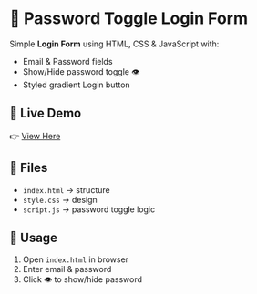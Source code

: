# 🔑 Password Toggle Login Form

Simple **Login Form** using HTML, CSS & JavaScript with:
- Email & Password fields
- Show/Hide password toggle 👁
- Styled gradient Login button

## 🚀 Live Demo
👉 [View Here](https://password-toggle-login-form.vercel.app/)

## 📂 Files
- `index.html` → structure  
- `style.css` → design  
- `script.js` → password toggle logic  

## 🚀 Usage
1. Open `index.html` in browser  
2. Enter email & password  
3. Click 👁 to show/hide password  
